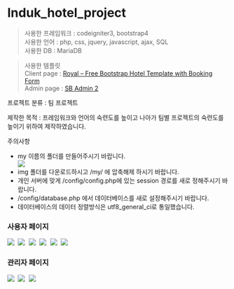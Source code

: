# Induk_hotel_project

>사용한 프레임워크 : codeigniter3, bootstrap4<br>
>사용한 언어 : php, css, jquery, javascript, ajax, SQL<br>
>사용한 DB : MariaDB<br>

>사용한 템플릿<br>
>Client page : <a href="https://themewagon.com/themes/free-bootstrap-hotel-template-royal/">Royal – Free Bootstrap Hotel Template with Booking Form</a><br>
>Admin page : <a href="https://startbootstrap.com/theme/sb-admin-2">SB Admin 2</a>

프로젝트 분류 : 팀 프로젝트

제작한 목적 : 프레임워크와 언어의 숙련도를 높이고 나아가 팀별 프로젝트의 숙련도를 높이기 위하여 제작하였습니다.<br>

주의사항<br>
<ul>
  <li>my 이름의 폴더를 만들어주시기 바랍니다.</li>
  <kbd>
    <img src="https://user-images.githubusercontent.com/74585673/153512814-370120a3-735b-4730-869e-a6f7a24387e0.PNG">
  </kbd>
  <li>img 폴더를 다운로드하시고 /my/ 에 압축해제 하시기 바랍니다.</li>
  <li>개인 서버에 맞게 /config/config.php에 있는 session 경로를 새로 정해주시기 바랍니다.</li>
  <li>/config/database.php 에서 데이터베이스를 새로 설정해주시기 바랍니다.</li>
  <li>데이터베이스의 데이터 정렬방식은 utf8_general_ci로 통일했습니다.</li>
</ul>

### 사용자 페이지
<kbd>
    <img src="https://user-images.githubusercontent.com/74585673/153102680-ecefeb3a-684b-4c5a-a5a5-cd3c93848e7b.png">
</kbd>
<kbd>
    <img src="https://user-images.githubusercontent.com/74585673/153102768-2c9b1b44-230b-48b0-8bd6-14e34028661e.png">
</kbd>
<kbd>
    <img src="https://user-images.githubusercontent.com/74585673/153102771-408b504e-7c2f-47ef-9d01-443d7f15970c.png">
</kbd>
<kbd>
    <img src="https://user-images.githubusercontent.com/74585673/153102788-4b3a2e29-7834-4e4c-b194-eefa663b97ae.png">
</kbd>
<kbd>
    <img src="https://user-images.githubusercontent.com/74585673/153102797-5fa79e44-6226-474e-b8ab-b9ee08ef045b.png">
</kbd>
<kbd>
    <img src="https://user-images.githubusercontent.com/74585673/153102810-ae6626f9-cba1-4854-877f-637dd0c0c683.png">
</kbd>

### 관리자 페이지

<kbd>
    <img src="https://user-images.githubusercontent.com/74585673/153103112-e9d99c8f-c408-4bf3-b323-c6b9715f04be.png">
</kbd>
<kbd>
    <img src="https://user-images.githubusercontent.com/74585673/153103122-3932c184-d729-46e3-99ed-3078cdb0c47b.png">
</kbd>
<kbd>
    <img src="https://user-images.githubusercontent.com/74585673/153103140-ccfd7a8b-c568-45bf-872a-e0272247d674.png">
</kbd>


